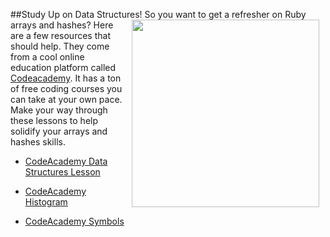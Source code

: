 ##Study Up on Data Structures!
<img src="https://s3.amazonaws.com/after-school-assets/learning.jpg" width="300px" hspace="10" align="right">
So you want to get a refresher on Ruby arrays and hashes? Here are a few resources that should help. They come from a cool online education platform called [Codeacademy](http://www.codeacademy.com). It has a ton of free coding courses you can take at your own pace. Make your way through these lessons to help solidify your arrays and hashes skills.

+ [CodeAcademy Data Structures Lesson](http://www.codecademy.com/courses/ruby-beginner-en-F3loB/0/1?curriculum_id=5059f8619189a5000201fbcb)

+ [CodeAcademy Histogram](http://www.codecademy.com/courses/ruby-beginner-en-693PD/0/1?curriculum_id=5059f8619189a5000201fbcb)

+ [CodeAcademy Symbols](http://www.codecademy.com/courses/ruby-beginner-en-Qn7Qw/0/1?curriculum_id=5059f8619189a5000201fbcb)
